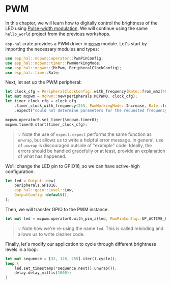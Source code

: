 # PWM

In this chapter, we will learn how to digitally control the brightness of the LED using [Pulse-width modulation][1].
We will continue using the same `hello_world` project from the previous workshops.

`esp-hal` crate provides a PWM driver in [`mcpwm`][2] module. Let's start by importing the necessary modules and types:

```rust
use esp_hal::mcpwm::operator::PwmPinConfig;
use esp_hal::mcpwm::timer::PwmWorkingMode;
use esp_hal::mcpwm::{McPwm, PeripheralClockConfig};
use esp_hal::time::Rate;
```

Next, let set up the PWM peripheral:

```rust
let clock_cfg = PeripheralClockConfig::with_frequency(Rate::from_mhz(40)).unwrap();
let mut mcpwm = McPwm::new(peripherals.MCPWM0, clock_cfg);
let timer_clock_cfg = clock_cfg
    .timer_clock_with_frequency(255, PwmWorkingMode::Increase, Rate::from_khz(20))
    .expect("could not determine parameters for the requested frequency");

mcpwm.operator0.set_timer(&mcpwm.timer0);
mcpwm.timer0.start(timer_clock_cfg);
```

> 💡 Note the use of `expect`. `expect` performs the same function as `unwrap`, but allows us to write a helpful
> error message. In general, use of `unwrap` is discouraged outside of "example" code. Ideally, the errors should be
> handled gracefully or at least, provide an explanation of what has happened.

We'll change the LED pin to GPIO16, so we can have active-high configuration:

```rust
let led = Output::new(
    peripherals.GPIO16,
    esp_hal::gpio::Level::Low,
    OutputConfig::default(),
);
```

Then, we will transfer GPIO to the PWM instance:

```rust
let mut led = mcpwm.operator0.with_pin_a(led, PwmPinConfig::UP_ACTIVE_HIGH);
```

> 💡 Note how we're re-using the name `led`. This is called rebinding and allows us to write cleaner code.

Finally, let's modify our application to cycle through different brightness levels in a loop:

```rust
let mut sequence = [32, 128, 255].iter().cycle();
loop {
    led.set_timestamp(*sequence.next().unwrap());
    delay.delay_millis(1000);
}
```

[1]: https://en.wikipedia.org/wiki/Pulse-width_modulation
[2]: https://docs.espressif.com/projects/rust/esp-hal/1.0.0-rc.0/esp32c6/esp_hal/mcpwm/index.html
